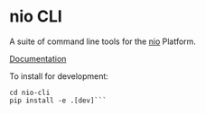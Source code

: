 nio CLI
=======

A suite of command line tools for the [nio](https://niolabs.com/) Platform.

[Documentation](https://docs.n.io/cli/)

To install for development:
```git clone git@github.com:niolabs/nio-cli.git
cd nio-cli
pip install -e .[dev]```
